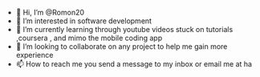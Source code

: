 - 👋 Hi, I’m @Romon20
- 👀 I’m interested in software development
- 🌱 I’m currently learning through youtube videos stuck on tutorials ,coursera , and mimo the mobile coding app
- 💞️ I’m looking to collaborate on any project to help me gain more experience
- 📫 How to reach me you send a message to my inbox or email me at ha  

<!---
Romon20/Romon20 is a ✨ special ✨ repository because its `README.md` (this file) appears on your GitHub profile.
You can click the Preview link to take a look at your changes.
--->
